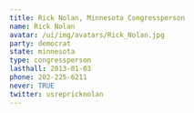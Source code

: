 ```yaml
---
title: Rick Nolan, Minnesota Congressperson
name: Rick Nolan
avatar: /ui/img/avatars/Rick_Nolan.jpg
party: democrat
state: minnesota
type: congressperson
lasthall: 2013-01-03
phone: 202-225-6211
never: TRUE
twitter: usrepricknolan
---
```


